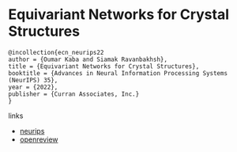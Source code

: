 # Equivariant Networks for Crystal Structures

```
@incollection{ecn_neurips22
author = {Oumar Kaba and Siamak Ravanbakhsh},
title = {Equivariant Networks for Crystal Structures},
booktitle = {Advances in Neural Information Processing Systems (NeurIPS) 35},
year = {2022},
publisher = {Curran Associates, Inc.}
}
```

links
- [neurips](https://nips.cc/Conferences/2022/Schedule?showEvent=52781)
- [openreview](https://openreview.net/forum?id=0Dh8dz4snu)
